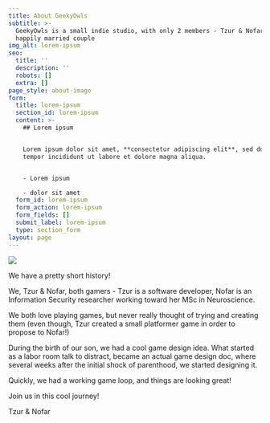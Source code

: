 ```yaml
---
title: About GeekyOwls
subtitle: >-
  GeekyOwls is a small indie studio, with only 2 members - Tzur & Nofar, a
  happily married couple
img_alt: lorem-ipsum
seo:
  title: ''
  description: ''
  robots: []
  extra: []
page_style: about-image
form:
  title: lorem-ipsum
  section_id: lorem-ipsum
  content: >-
    ## Lorem ipsum


    Lorem ipsum dolor sit amet, **consectetur adipiscing elit**, sed do eiusmod
    tempor incididunt ut labore et dolore magna aliqua.


    - Lorem ipsum

    - dolor sit amet
  form_id: lorem-ipsum
  form_action: lorem-ipsum
  form_fields: []
  submit_label: lorem-ipsum
  type: section_form
layout: page
---
```

![](/images/Nofar\&Tzur-252a1d52.png)

We have a pretty short history!

We, Tzur & Nofar, both gamers - Tzur is a software developer, Nofar is an Information Security researcher working toward her MSc in Neuroscience.

We both love playing games, but never really thought of trying and creating them (even though, Tzur created a small platformer game in order to propose to Nofar!)

During the birth of our son, we had a cool game design idea. What started as a labor room talk to distract, became an actual game design doc, where several weeks after the initial shock of parenthood, we started designing it.

Quickly, we had a working game loop, and things are looking great!

Join us in this cool journey!

Tzur & Nofar
